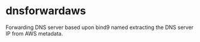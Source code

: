 dnsforwardaws
=============

Forwarding DNS server based upon bind9 named extracting the DNS server IP from AWS metadata.
